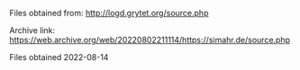 Files obtained from: http://logd.grytet.org/source.php

Archive link: https://web.archive.org/web/20220802211114/https://simahr.de/source.php

Files obtained 2022-08-14
